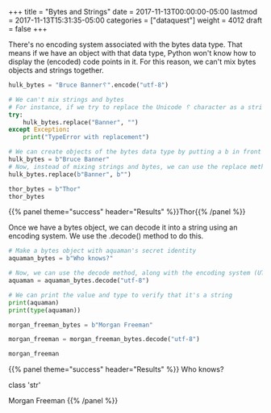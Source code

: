 +++
title = "Bytes and Strings"
date = 2017-11-13T00:00:00-05:00
lastmod = 2017-11-13T15:31:35-05:00
categories = ["dataquest"]
weight = 4012
draft = false
+++

There's no encoding system associated with the bytes data type. That means if we have an object with that data type, Python won't know how to display the (encoded) code points in it. For this reason, we can't mix bytes objects and strings together.

```python
hulk_bytes = "Bruce Banner␦".encode("utf-8")

# We can't mix strings and bytes
# For instance, if we try to replace the Unicode ␦ character as a string, it won't work, because that value has been encoded to bytes
try:
    hulk_bytes.replace("Banner", "")
except Exception:
    print("TypeError with replacement")

# We can create objects of the bytes data type by putting a b in front of the quotation marks in a string
hulk_bytes = b"Bruce Banner"
# Now, instead of mixing strings and bytes, we can use the replace method with bytes objects instead
hulk_bytes.replace(b"Banner", b"")

thor_bytes = b"Thor"
thor_bytes
```

{{% panel theme="success" header="Results" %}}Thor{{% /panel %}}


Once we have a bytes object, we can decode it into a string using an encoding system. We use the .decode() method to do this.

```python
# Make a bytes object with aquaman's secret identity
aquaman_bytes = b"Who knows?"

# Now, we can use the decode method, along with the encoding system (UTF-8) to turn it into a string
aquaman = aquaman_bytes.decode("utf-8")

# We can print the value and type to verify that it's a string
print(aquaman)
print(type(aquaman))

morgan_freeman_bytes = b"Morgan Freeman"

morgan_freeman = morgan_freeman_bytes.decode("utf-8")

morgan_freeman
```


{{% panel theme="success" header="Results" %}}
Who knows?

class 'str'

Morgan Freeman
{{% /panel %}}

